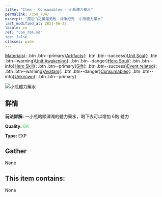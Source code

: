 ```yaml
---
title: "Item - Consumables - 小瓶體力藥水"
permalink: /con_704/
excerpt: "魔法门之英雄无敌：战争纪元  小瓶體力藥水"
last_modified_at: 2021-06-22
locale: cn
ref: "con_704.md"
toc: false
classes: wide
---
```

 [Materials](/ItemsCN/){: .btn .btn--primary}[Artifacts](/ItemsCN/Artifacts/){: .btn .btn--success}[Unit Soul](/ItemsCN/UnitSoul/){: .btn .btn--warning}[Unit Awakening](/ItemsCN/UnitAwakening/){: .btn .btn--danger}[Hero Soul](/ItemsCN/HeroSoul/){: .btn .btn--info}[Hero Skill](/ItemsCN/HeroSkill/){: .btn .btn--primary}[Gift](/ItemsCN/Gift/){: .btn .btn--success}[Event related](/ItemsCN/Events/){: .btn .btn--warning}[Avatars](/ItemsCN/Avatars/){: .btn .btn--danger}[Consumables](/ItemsCN/Consumables/){: .btn .btn--info}[Unknown](/ItemsCN/Unknown/){: .btn .btn--primary}

 ![小瓶體力藥水](/images/t/i_504.png)

## 詳情
 **玩法詳解:** 一小瓶略顯渾濁的體力藥水，喝下去可以增加 6點 體力

 **Quality:** <span style="color: #32CD32">OK</span>

 **Type:** EXP

## Gather

  None

## This item contains:

  None

